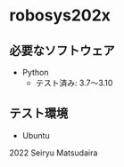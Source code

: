 # robosys202x

## 必要なソフトウェア
* Python
  * テスト済み: 3.7～3.10

## テスト環境
* Ubuntu

2022 Seiryu Matsudaira
